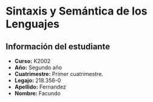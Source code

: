 # Sintaxis y Semántica de los Lenguajes
## Información del estudiante
- **Curso:** K2002
- **Año:** Segundo año
- **Cuatrimestre:** Primer cuatrimestre.
- **Legajo:** 218.356-0
- **Apellido:** Fernandez
- **Nombre:** Facundo
